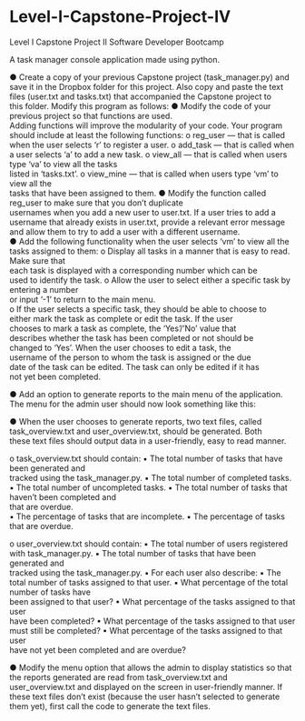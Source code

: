 # Level-I-Capstone-Project-IV
Level I Capstone Project II Software Developer Bootcamp

A task manager console application made using python.

● Create a copy of your previous Capstone project (task_manager.py) and                    
save it in the Dropbox folder for this project. Also copy and paste the text                              
files (user.txt and tasks.txt) that accompanied the Capstone project to                    
this folder. Modify this program as follows: 
● Modify the code of your previous project so that functions are used.                        
Adding functions will improve the modularity of your code. Your program                      
should include at least the following functions: 
o reg_user — that is called when the user selects ‘r’ to register a user. 
o add_task — that is called when a user selects ‘a’ to add a new task. 
o view_all — that is called when users type ‘va’ to view all the tasks                            
listed in ‘tasks.txt’. 
o view_mine — that is called when users type ‘vm’ to view all the                          
tasks that have been assigned to them. 
● Modify the function called reg_user to make sure that you don’t duplicate                        
usernames when you add a new user to user.txt. If a user tries to add a                                
username that already exists in user.txt, provide a relevant error message                      
and allow them to try to add a user with a different username.  
● Add the following functionality when the user selects ‘vm’ to view all the                          
tasks assigned to them: 
o Display all tasks in a manner that is easy to read. Make sure that                            
each task is displayed with a corresponding number which can be                      
used to identify the task. 
o Allow the user to select either a specific task by entering a number                          
or input ‘-1’ to return to the main menu.  
o If the user selects a specific task, they should be able to choose to                            
either mark the task as complete or edit the task. If the user                          
chooses to mark a task as complete, the ‘Yes’/’No’ value that                      
describes whether the task has been completed or not should be                      
changed to ‘Yes’. When the user chooses to edit a task, the                        
username of the person to whom the task is assigned or the due                          
date of the task can be edited. The task can only be edited if it has                                
not yet been completed.  
 
● Add an option to generate reports to the main menu of the application.                          
The menu for the admin user should now look something like this:  
 
● When the user chooses to generate reports, two text files, called                      
task_overview.txt and user_overview.txt, should be generated. Both              
these text files should output data in a user-friendly, easy to read manner.  
 
o task_overview.txt should contain: 
▪ The total number of tasks that have been generated and                    
tracked using the task_manager.py. 
▪ The total number of completed tasks. 
▪ The total number of uncompleted tasks. 
▪ The total number of tasks that haven’t been completed and                    
that are overdue.  
▪ The percentage of tasks that are incomplete. 
▪ The percentage of tasks that are overdue.  
 
o user_overview.txt should contain: 
▪ The total number of users registered with task_manager.py. 
▪ The total number of tasks that have been generated and                    
tracked using the task_manager.py. 
▪ For each user also describe: 
▪ The total number of tasks assigned to that user. 
▪ What percentage of the total number of tasks have                  
been assigned to that user? 
▪ What percentage of the tasks assigned to that user                  
have been completed? 
▪ What percentage of the tasks assigned to that user                  
must still be completed? 
▪ What percentage of the tasks assigned to that user                  
have not yet been completed and are overdue? 
 
● Modify the menu option that allows the admin to display statistics so that                          
the reports generated are read from task_overview.txt and                
user_overview.txt and displayed on the screen in user-friendly manner. If                    
these text files don’t exist (because the user hasn’t selected to generate                        
them yet), first call the code to generate the text files. 

